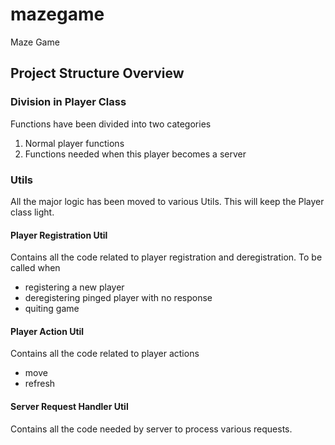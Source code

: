 # mazegame
Maze Game

## Project Structure Overview

### Division in Player Class
Functions have been divided into two categories
1. Normal player functions
2. Functions needed when this player becomes a server

### Utils
All the major logic has been moved to various Utils. This will keep the Player class light.

#### Player Registration Util 
Contains all the code related to player registration and deregistration. 
To be called when 
- registering a new player
- deregistering pinged player with no response
- quiting game

#### Player Action Util
Contains all the code related to player actions 
- move
- refresh

#### Server Request Handler Util
Contains all the code needed by server to process various requests.
